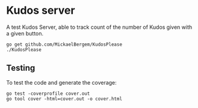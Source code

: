# Kudos server

A test Kudos Server, able to track count of the number of Kudos given with a
given button.

    go get github.com/MickaelBergem/KudosPlease
    ./KudosPlease

## Testing

To test the code and generate the coverage:

    go test -coverprofile cover.out
    go tool cover -html=cover.out -o cover.html
